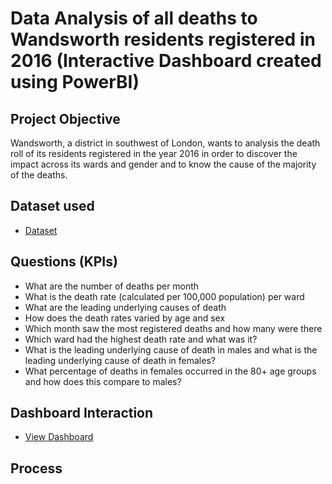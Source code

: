 # Data Analysis of all deaths to Wandsworth residents registered in 2016 (Interactive Dashboard created using PowerBI)
## Project Objective
Wandsworth, a district in southwest of London, wants to analysis the death roll of its residents registered in the year 2016 in order to discover the impact across its wards and gender and to know the cause of the majority of the deaths.

## Dataset used 
- <a href="https://github.com/Obabtd/My_Project_Work/blob/main/Wandsworth%20county%20Data.xlsx">Dataset</a>

## Questions (KPIs) 
- What are the number of deaths per month
- What is the death rate (calculated per 100,000 population) per ward
- What are the leading underlying causes of death
- How does the death rates varied by age and sex
- Which month saw the most registered deaths and how many were there
- Which ward had the highest death rate and what was it?
- What is the leading underlying cause of death in males and what is the leading underlying cause of death in females?
- What percentage of deaths in females occurred in the 80+ age groups and how does this compare to males?

## Dashboard Interaction 
- <a href="https://github.com/Obabtd/My_Project_Work/blob/main/WWC%20Dashboard.png">View Dashboard</a>

## Process

